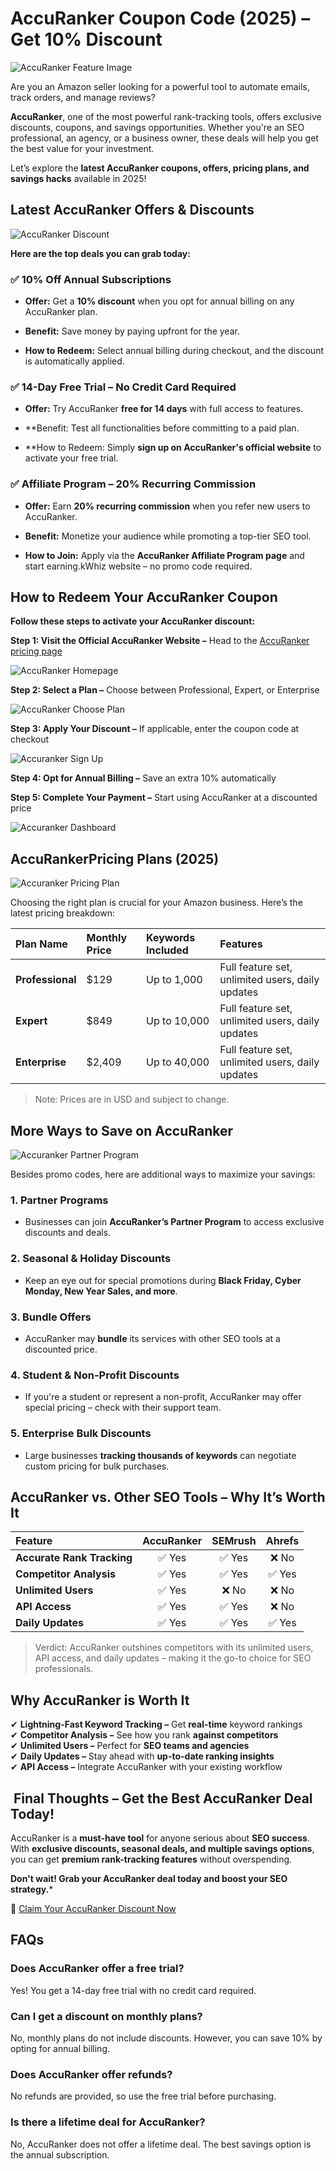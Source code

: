 # AccuRanker Coupon Code (2025) – Get 10% Discount

![AccuRanker Feature Image](https://github.com/SEO-Deals/AccuRanker-Coupon-Code/blob/main/Img/1%20-%20Accuranker%20Feature%20Image.png)

Are you an Amazon seller looking for a powerful tool to automate emails, track orders, and manage reviews?

**AccuRanker**, one of the most powerful rank-tracking tools, offers exclusive discounts, coupons, and savings opportunities. Whether you're an SEO professional, an agency, or a business owner, these deals will help you get the best value for your investment.

Let’s explore the **latest AccuRanker coupons, offers, pricing plans, and savings hacks** available in 2025!

## Latest AccuRanker Offers & Discounts

![AccuRanker Discount](https://github.com/SEO-Deals/AccuRanker-Coupon-Code/blob/main/Img/2%20-%20Accuranker%20Coupon%20.png)

**Here are the top deals you can grab today:**

### ✅ 10% Off Annual Subscriptions

*   **Offer:** Get a **10% discount** when you opt for annual billing on any AccuRanker plan.
    
*   **Benefit:** Save money by paying upfront for the year.
    
*   **How to Redeem:** Select annual billing during checkout, and the discount is automatically applied.
    

### ✅ 14-Day Free Trial – No Credit Card Required

*   **Offer:** Try AccuRanker **free for 14 days** with full access to features.
    
*   **Benefit: Test all functionalities before committing to a paid plan.
    
*   **How to Redeem: Simply **sign up on AccuRanker's official website** to activate your free trial.
    

### ✅ Affiliate Program – 20% Recurring Commission

*   **Offer:** Earn **20% recurring commission** when you refer new users to AccuRanker.
    
*   **Benefit:** Monetize your audience while promoting a top-tier SEO tool.
    
*   **How to Join:** Apply via the **AccuRanker Affiliate Program page** and start earning.kWhiz website – no promo code required.
    

## How to Redeem Your AccuRanker Coupon

**Follow these steps to activate your AccuRanker discount:**

**Step 1: Visit the Official AccuRanker Website –** Head to the [AccuRanker pricing page](https://www.accuranker.com/pricing/) 

![AccuRanker Homepage](https://github.com/SEO-Deals/AccuRanker-Coupon-Code/blob/main/Img/3%20-%20Accuranker%20Homepage.png)

**Step 2: Select a Plan –** Choose between Professional, Expert, or Enterprise

![AccuRanker Choose Plan](https://github.com/SEO-Deals/AccuRanker-Coupon-Code/blob/main/Img/4%20-%20Accuranker%20Choose%20Plan.png)  

**Step 3: Apply Your Discount –** If applicable, enter the coupon code at checkout

![Accuranker Sign Up](https://github.com/SEO-Deals/AccuRanker-Coupon-Code/blob/main/Img/5%20-%20Accuranker%20SignUp.png)  

**Step 4: Opt for Annual Billing –** Save an extra 10% automatically


**Step 5: Complete Your Payment –** Start using AccuRanker at a discounted price 

![Accuranker Dashboard](https://github.com/SEO-Deals/AccuRanker-Coupon-Code/blob/main/Img/6%20-%20Accuranker%20Dashboard.png)

## AccuRankerPricing Plans (2025)

![Accuranker Pricing Plan](https://github.com/SEO-Deals/AccuRanker-Coupon-Code/blob/main/Img/7%20-%20Accuranker%20Pricing%20plan.png)

Choosing the right plan is crucial for your Amazon business. Here’s the latest pricing breakdown:

| Plan Name | Monthly Price | Keywords Included | Features |
| :--- | :--- | :--- | :--- |
| **Professional** | $129 | Up to 1,000 | Full feature set, unlimited users, daily updates |
| **Expert** | $849 | Up to 10,000 | Full feature set, unlimited users, daily updates |
| **Enterprise** | $2,409 | Up to 40,000 | Full feature set, unlimited users, daily updates |

> Note: Prices are in USD and subject to change.

## More Ways to Save on AccuRanker

![Accuranker Partner Program](https://github.com/SEO-Deals/AccuRanker-Coupon-Code/blob/main/Img/8%20-%20Accuranker%20Partner%20Program.png)

Besides promo codes, here are additional ways to maximize your savings:

### 1\. Partner Programs

*   Businesses can join **AccuRanker’s Partner Program** to access exclusive discounts and deals.
    

### 2\. Seasonal & Holiday Discounts

*   Keep an eye out for special promotions during **Black Friday, Cyber Monday, New Year Sales, and more**.
    

### 3\. Bundle Offers

*   AccuRanker may **bundle** its services with other SEO tools at a discounted price.
    

### 4\. Student & Non-Profit Discounts

*   If you're a student or represent a non-profit, AccuRanker may offer special pricing – check with their support team.
    

### 5\. Enterprise Bulk Discounts

*   Large businesses **tracking thousands of keywords** can negotiate custom pricing for bulk purchases.
    

## AccuRanker vs. Other SEO Tools – Why It’s Worth It

| Feature | AccuRanker | SEMrush | Ahrefs |
| :--- | :---: | :---: | :---: |
| **Accurate Rank Tracking** | ✅ Yes | ✅ Yes | ❌ No |
| **Competitor Analysis** | ✅ Yes | ✅ Yes | ✅ Yes |
| **Unlimited Users** | ✅ Yes | ❌ No | ❌ No |
| **API Access** | ✅ Yes | ✅ Yes | ❌ No |
| **Daily Updates** | ✅ Yes | ✅ Yes | ✅ Yes |

> Verdict: AccuRanker outshines competitors with its unlimited users, API access, and daily updates – making it the go-to choice for SEO professionals.

## Why AccuRanker is Worth It

✔ **Lightning-Fast Keyword Tracking –** Get **real-time** keyword rankings  
✔ **Competitor Analysis –** See how you rank **against competitors**  
✔ **Unlimited Users –** Perfect for **SEO teams and agencies**  
✔ **Daily Updates –** Stay ahead with **up-to-date ranking insights**  
✔ **API Access –** Integrate AccuRanker with your existing workflow 

##  Final Thoughts – Get the Best AccuRanker Deal Today!

AccuRanker is a **must-have tool** for anyone serious about **SEO success**. With **exclusive discounts, seasonal deals, and multiple savings options**, you can get **premium rank-tracking features** without overspending.

**Don't wait! Grab your AccuRanker deal today and boost your SEO strategy.***

🔗 [Claim Your AccuRanker Discount Now](https://www.accuranker.com/pricing/)

## FAQs

### Does AccuRanker offer a free trial?  
Yes! You get a 14-day free trial with no credit card required.

### Can I get a discount on monthly plans?  
No, monthly plans do not include discounts. However, you can save 10% by opting for annual billing.

### Does AccuRanker offer refunds?  
No refunds are provided, so use the free trial before purchasing.

### Is there a lifetime deal for AccuRanker?  
No, AccuRanker does not offer a lifetime deal. The best savings option is the annual subscription.

